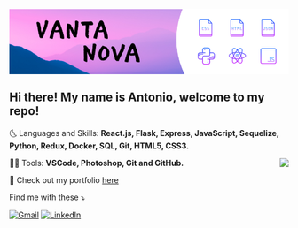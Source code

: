 <img align="center" src="https://github.com/vantanova/vantanova/blob/main/GitBanner.png?raw=true"/>


## Hi there! My name is Antonio, welcome to my repo! 

🌜 Languages and Skills: **React.js, Flask, Express, JavaScript, Sequelize, Python, Redux, Docker, SQL, Git, HTML5, CSS3.**

<a href="https://github.com/anuraghazra/github-readme-stats">
  <img align="right" src="https://github-readme-stats.vercel.app/api?username=vantanova&hide=contribs&show_icons=true&theme=radical" />
</a>

👩‍💻 Tools: **VSCode, Photoshop, Git and GitHub.** 


🌟 Check out my portfolio [here](https://www.vantanova.com)




Find me with these ⤵️


[![Gmail](https://img.shields.io/badge/-gmail-%23D14836?style=for-the-badge&logo=Gmail&logoColor=white)](mailto:antonio.aguilar@gmail.com)
[![LinkedIn](https://img.shields.io/badge/LinkedIn-0077B5?style=for-the-badge&logo=linkedin&logoColor=white)](https://www.linkedin.com/in/antonio-aguilar-2b99a21b3/)



